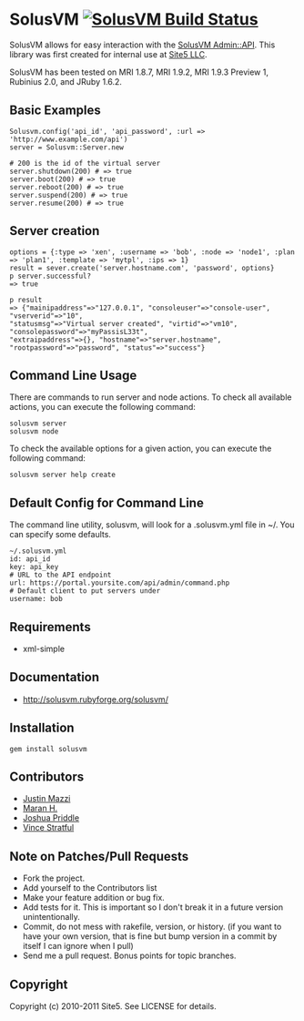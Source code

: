 SolusVM [![SolusVM Build Status][Build Icon]][Build Status]
===========================================================

SolusVM allows for easy interaction with the [SolusVM Admin::API][].
This library was first created for internal use at [Site5 LLC][].

SolusVM has been tested on MRI 1.8.7, MRI 1.9.2, MRI 1.9.3 Preview 1,
Rubinius 2.0, and JRuby 1.6.2.

[Site5 LLC]: http://www.site5.com
[SolusVM Admin::API]: http://wiki.solusvm.com/index.php/API:Admin
[Build Status]: http://travis-ci.org/site5/solusvm
[Build Icon]: https://secure.travis-ci.org/site5/solusvm.png?branch=master

Basic Examples
--------------

    Solusvm.config('api_id', 'api_password', :url => 'http://www.example.com/api')
    server = Solusvm::Server.new

    # 200 is the id of the virtual server
    server.shutdown(200) # => true
    server.boot(200) # => true
    server.reboot(200) # => true
    server.suspend(200) # => true
    server.resume(200) # => true

Server creation
---------------

    options = {:type => 'xen', :username => 'bob', :node => 'node1', :plan => 'plan1', :template => 'mytpl', :ips => 1}
    result = sever.create('server.hostname.com', 'password', options}
    p server.successful?
    => true

    p result
    => {"mainipaddress"=>"127.0.0.1", "consoleuser"=>"console-user", "vserverid"=>"10", 
    "statusmsg"=>"Virtual server created", "virtid"=>"vm10", "consolepassword"=>"myPassisL33t", 
    "extraipaddress"=>{}, "hostname"=>"server.hostname", "rootpassword"=>"password", "status"=>"success"}

Command Line Usage
------------------

  There are commands to run server and node actions. To check all available actions, you can execute the
  following command:

    solusvm server
    solusvm node

  To check the available options for a given action, you can execute the following command:

    solusvm server help create

Default Config for Command Line
--------------------------------

The command line utility, solusvm, will look for a .solusvm.yml file in ~/. You can specify some defaults. 

    ~/.solusvm.yml
    id: api_id
    key: api_key
    # URL to the API endpoint
    url: https://portal.yoursite.com/api/admin/command.php
    # Default client to put servers under
    username: bob

Requirements
------------

* xml-simple

Documentation
-------------

* http://solusvm.rubyforge.org/solusvm/

Installation
------------

    gem install solusvm

Contributors
------------

* [Justin Mazzi](http://github.com/jmazzi)
* [Maran H.](http://github.com/maran)
* [Joshua Priddle](http://github.com/itspriddle)
* [Vince Stratful](http://github.com/Vincepbell)

Note on Patches/Pull Requests
-----------------------------
 
* Fork the project.
* Add yourself to the Contributors list
* Make your feature addition or bug fix.
* Add tests for it. This is important so I don't break it in a
  future version unintentionally.
* Commit, do not mess with rakefile, version, or history.
  (if you want to have your own version, that is fine but bump version in a commit by itself I can ignore when I pull)
* Send me a pull request. Bonus points for topic branches.

Copyright
---------

Copyright (c) 2010-2011 Site5. See LICENSE for details.
